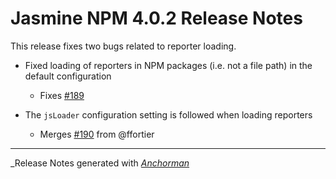 # Jasmine NPM 4.0.2 Release Notes

This release fixes two bugs related to reporter loading.

* Fixed loading of reporters in NPM packages (i.e. not a file path) in the
  default configuration
    * Fixes [#189](https://github.com/jasmine/jasmine-npm/issues/189)

* The `jsLoader` configuration setting is followed when loading reporters
  * Merges [#190](https://github.com/jasmine/jasmine-npm/pull/190) from @ffortier

------

_Release Notes generated with _[Anchorman](http://github.com/infews/anchorman)_

